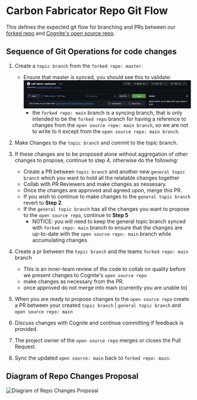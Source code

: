 # Carbon Fabricator Repo Git Flow

This defines the expected git flow for branching and PRs between our [forked repo](https://github.com/kenny-chalupa/cdf-fabric-replicator) and [Cognite's open source repo](https://github.com/cognitedata/cdf-fabric-replicator).

## Sequence of Git Operations for code changes

1. Create a `topic branch` from the `forked repo: master`.

   - Ensure that master is synced, you should see this to validate:
     ![alt text](./assets/sync_to_fork_example.png)
     - the `forked repo: main` branch is a syncing branch, that is only intended to be the `forked repo` branch for having a reference to changes from the `open source repo: main branch`, so we are not to write to it except from the `open source repo: main branch`.

2. Make Changes to the `topic branch` and commit to the topic branch.

3. If these changes are to be proposed alone without aggregation of other changes to propose, continue to step 4, otherwise do the following:
   - Create a PR between `topic branch` and another new `general topic branch` which you want to hold all the relatable changes together
   - Collab with PR Reviewers and make changes as nessesary.
   - Once the changes are approved and agreed upon, merge this PR.
   - If you wish to continue to make changes to the `general topic branch` revert to **Step 2**.
   - If the `general topic branch` has all the changes you want to propose to the `open source repo`, continue to **Step 5**
     - NOTICE: you will need to keep the general topic branch synced with `forked repo: main` branch to ensure that the changes are up-to-date with the `open source repo: main` branch while accumulating changes.

4. Create a pr between the `topic branch` and the teams `forked repo: main` branch

   - This is an inner-team review of the code to collab on quality before we present changes to Cognite's `open source repo`
   - make changes as necessary from the PR.
   - once approved do not merge into main (currently you are unable to)

5. When you are ready to propose changes to the `open source repo` create a PR between your created `topic branch` | `general topic branch` and `open source repo: main`

6. Discuss changes with Cognite and continue committing if feedback is provided.

7. The project owner of the `open source repo` merges or closes the Pull Request.

8. Sync the updated `open source: main` back to `forked repo: main`.


## Diagram of Repo Changes Proposal

![Diagram of Repo Changes Proposal](image.png)
